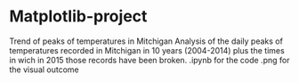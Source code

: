 # Matplotlib-project
Trend of peaks of temperatures in Mitchigan
Analysis of the daily peaks of temperatures recorded in Mitchigan in 10 years (2004-2014) plus the times in wich in 2015 those records have been broken.
.ipynb for the code
.png for the visual outcome
